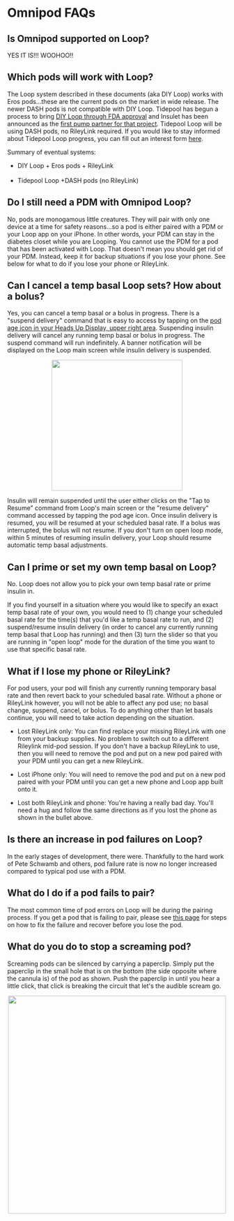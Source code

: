 # Omnipod FAQs

## Is Omnipod supported on Loop?

YES IT IS!!! WOOHOO!!

## Which pods will work with Loop?

The Loop system described in these documents (aka DIY Loop) works with Eros pods...these are the current pods on the market in wide release. The newer DASH pods is not compatible with DIY Loop. Tidepool has begun a process to bring [DIY Loop through FDA approval](https://tidepool.org/blog/tidepool-delivering-loop) and Insulet has been announced as the [first pump partner for that project](https://diatribe.org/omnipod-first-insulin-pump-partner-tidepool-loop). Tidepool Loop will be using DASH pods, no RileyLink required.  If you would like to stay informed about Tidepool Loop progress, you can fill out an interest form [here](https://tidepool.org/loop). 

Summary of eventual systems:

* DIY Loop + Eros pods + RileyLink</br></br>
* Tidepool Loop +DASH pods (no RileyLink)

## Do I still need a PDM with Omnipod Loop?

No, pods are monogamous little creatures. They will pair with only one device at a time for safety reasons...so a pod is either paired with a PDM or your Loop app on your iPhone. In other words, your PDM can stay in the diabetes closet while you are Looping. You cannot use the PDM for a pod that has been activated with Loop. That doesn't mean you should get rid of your PDM. Instead, keep it for backup situations if you lose your phone. See below for what to do if you lose your phone or RileyLink. 

## Can I cancel a temp basal Loop sets? How about a bolus?

Yes, you can cancel a temp basal or a bolus in progress. There is a "suspend delivery" command that is easy to access by tapping on the [pod age icon in your Heads Up Display, upper right area](https://loopkit.github.io/loopdocs/operation/loop-settings/displays/#pod-age-omnipod-users). Suspending insulin delivery will cancel any running temp basal or bolus in progress. The suspend command will run indefinitely. A banner notification will be displayed on the Loop main screen while insulin delivery is suspended.

<p align="center">
<img src="../img/pump-suspend-banner.png" width="300">
</p>

Insulin will remain suspended until the user either clicks on the "Tap to Resume" command from Loop's main screen or the "resume delivery" command accessed by tapping the pod age icon. Once insulin delivery is resumed, you will be resumed at your scheduled basal rate. If a bolus was interrupted, the bolus will not resume. If you don't turn on open loop mode, within 5 minutes of resuming insulin delivery, your Loop should resume automatic temp basal adjustments.

## Can I prime or set my own temp basal on Loop?

No. Loop does not allow you to pick your own temp basal rate or prime insulin in. 

If you find yourself in a situation where you would like to specify an exact temp basal rate of your own, you would need to (1) change your scheduled basal rate for the time(s) that you'd like a temp basal rate to run, and (2) suspend/resume insulin delivery (in order to cancel any currently running temp basal that Loop has running) and then (3) turn the slider so that you are running in "open loop" mode for the duration of the time you want to use that specific basal rate. 

## What if I lose my phone or RileyLink?
For pod users, your pod will finish any currently running temporary basal rate and then revert back to your scheduled basal rate. Without a phone or RileyLink however, you will not be able to affect any pod use; no basal change, suspend, cancel, or bolus. To do anything other than let basals continue, you will need to take action depending on the situation.

* Lost RileyLink only: You can find replace your missing RileyLink with one from your backup supplies. No problem to switch out to a different Rileylink mid-pod session. If you don't have a backup RileyLink to use, then you will need to remove the pod and put on a new pod paired with your PDM until you can get a new RileyLink.

* Lost iPhone only: You will need to remove the pod and put on a new pod paired with your PDM until you can get a new phone and Loop app built onto it.

* Lost both RileyLink and phone: You're having a really bad day. You'll need a hug and follow the same directions as if you lost the phone as shown in the bullet above.

## Is there an increase in pod failures on Loop?
In the early stages of development, there were. Thankfully to the hard work of Pete Schwamb and others, pod failure rate is now no longer increased compared to typical pod use with a PDM.

## What do I do if a pod fails to pair?

The most common time of pod errors on Loop will be during the pairing process. If you get a pod that is failing to pair, please see [this page](https://loopkit.github.io/loopdocs/troubleshooting/pod-pairing/) for steps on how to fix the failure and recover before you lose the pod.

## What do you do to stop a screaming pod?
Screaming pods can be silenced by carrying a paperclip. Simply put the paperclip in the small hole that is on the bottom (the side opposite where the cannula is) of the pod as shown. Push the paperclip in until you hear a little click, that click is breaking the circuit that let's the audible scream go. 

<p align="center">
<img src="../img/paperclip.jpg" width="500">
</p>
